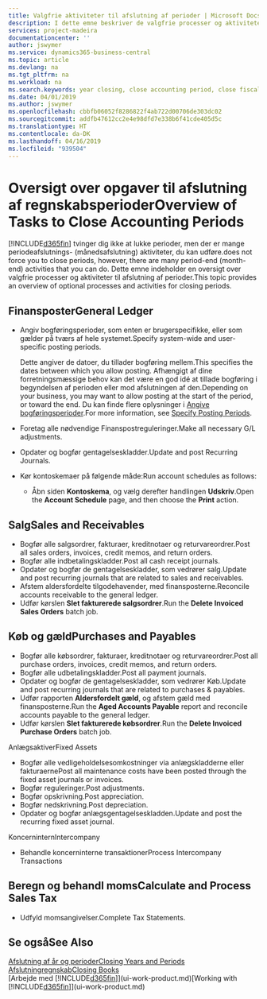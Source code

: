 ```yaml
---
title: Valgfrie aktiviteter til afslutning af perioder | Microsoft Docs
description: I dette emne beskriver de valgfrie processer og aktiviteter til afslutning af regnskabsperioder i Business Central.
services: project-madeira
documentationcenter: ''
author: jswymer
ms.service: dynamics365-business-central
ms.topic: article
ms.devlang: na
ms.tgt_pltfrm: na
ms.workload: na
ms.search.keywords: year closing, close accounting period, close fiscal year, aging, creditor payments, vendor payments
ms.date: 04/01/2019
ms.author: jswymer
ms.openlocfilehash: cbbfb06052f8286822f4ab722d00706de303dc02
ms.sourcegitcommit: addfb47612cc2e4e98dfd7e338b6f41cde405d5c
ms.translationtype: HT
ms.contentlocale: da-DK
ms.lasthandoff: 04/16/2019
ms.locfileid: "939504"
---
```

# <a name="overview-of-tasks-to-close-accounting-periods"></a><span data-ttu-id="0768e-103">Oversigt over opgaver til afslutning af regnskabsperioder</span><span class="sxs-lookup"><span data-stu-id="0768e-103">Overview of Tasks to Close Accounting Periods</span></span>
[!INCLUDE[d365fin](includes/d365fin_md.md)] <span data-ttu-id="0768e-104">tvinger dig ikke at lukke perioder, men der er mange periodeafslutnings- (månedsafslutning) aktiviteter, du kan udføre.</span><span class="sxs-lookup"><span data-stu-id="0768e-104">does not force you to close periods, however, there are many period-end (month-end) activities that you can do.</span></span> <span data-ttu-id="0768e-105">Dette emne indeholder en oversigt over valgfrie processer og aktiviteter til afslutning af perioder.</span><span class="sxs-lookup"><span data-stu-id="0768e-105">This topic provides an overview of optional processes and activities for closing periods.</span></span>  

## <a name="general-ledger"></a><span data-ttu-id="0768e-106">Finansposter</span><span class="sxs-lookup"><span data-stu-id="0768e-106">General Ledger</span></span>
* <span data-ttu-id="0768e-107">Angiv bogføringsperioder, som enten er brugerspecifikke, eller som gælder på tværs af hele systemet.</span><span class="sxs-lookup"><span data-stu-id="0768e-107">Specify system-wide and user-specific posting periods.</span></span>  

    <span data-ttu-id="0768e-108">Dette angiver de datoer, du tillader bogføring mellem.</span><span class="sxs-lookup"><span data-stu-id="0768e-108">This specifies the dates between which you allow posting.</span></span> <span data-ttu-id="0768e-109">Afhængigt af dine forretningsmæssige behov kan det være en god idé at tillade bogføring i begyndelsen af perioden eller mod afslutningen af den.</span><span class="sxs-lookup"><span data-stu-id="0768e-109">Depending on your business, you may want to allow posting at the start of the period, or toward the end.</span></span> <span data-ttu-id="0768e-110">Du kan finde flere oplysninger i [Angive bogføringsperioder](finance-how-specify-posting-periods.md).</span><span class="sxs-lookup"><span data-stu-id="0768e-110">For more information, see [Specify Posting Periods](finance-how-specify-posting-periods.md).</span></span>  
* <span data-ttu-id="0768e-111">Foretag alle nødvendige Finanspostreguleringer.</span><span class="sxs-lookup"><span data-stu-id="0768e-111">Make all necessary G/L adjustments.</span></span>  
* <span data-ttu-id="0768e-112">Opdater og bogfør gentagelseskladder.</span><span class="sxs-lookup"><span data-stu-id="0768e-112">Update and post Recurring Journals.</span></span>  
  <!--* Process Consolidations-->
* <span data-ttu-id="0768e-113">Kør kontoskemaer på følgende måde:</span><span class="sxs-lookup"><span data-stu-id="0768e-113">Run account schedules as follows:</span></span>  
  * <span data-ttu-id="0768e-114">Åbn siden **Kontoskema**, og vælg derefter handlingen **Udskriv**.</span><span class="sxs-lookup"><span data-stu-id="0768e-114">Open the **Account Schedule** page, and then choose the **Print** action.</span></span>  

## <a name="sales-and-receivables"></a><span data-ttu-id="0768e-115">Salg</span><span class="sxs-lookup"><span data-stu-id="0768e-115">Sales and Receivables</span></span>
* <span data-ttu-id="0768e-116">Bogfør alle salgsordrer, fakturaer, kreditnotaer og returvareordrer.</span><span class="sxs-lookup"><span data-stu-id="0768e-116">Post all sales orders, invoices, credit memos, and return orders.</span></span>  
* <span data-ttu-id="0768e-117">Bogfør alle indbetalingskladder.</span><span class="sxs-lookup"><span data-stu-id="0768e-117">Post all cash receipt journals.</span></span>  
* <span data-ttu-id="0768e-118">Opdater og bogfør de gentagelseskladder, som vedrører salg.</span><span class="sxs-lookup"><span data-stu-id="0768e-118">Update and post recurring journals that are related to sales and receivables.</span></span>  
* <span data-ttu-id="0768e-119">Afstem aldersfordelte tilgodehavender, med finansposterne.</span><span class="sxs-lookup"><span data-stu-id="0768e-119">Reconcile accounts receivable to the general ledger.</span></span>  
* <span data-ttu-id="0768e-120">Udfør kørslen **Slet fakturerede salgsordrer**.</span><span class="sxs-lookup"><span data-stu-id="0768e-120">Run the **Delete Invoiced Sales Orders** batch job.</span></span>  

## <a name="purchases-and-payables"></a><span data-ttu-id="0768e-121">Køb og gæld</span><span class="sxs-lookup"><span data-stu-id="0768e-121">Purchases and Payables</span></span>
* <span data-ttu-id="0768e-122">Bogfør alle købsordrer, fakturaer, kreditnotaer og returvareordrer.</span><span class="sxs-lookup"><span data-stu-id="0768e-122">Post all purchase orders, invoices, credit memos, and return orders.</span></span>  
* <span data-ttu-id="0768e-123">Bogfør alle udbetalingskladder.</span><span class="sxs-lookup"><span data-stu-id="0768e-123">Post all payment journals.</span></span>  
* <span data-ttu-id="0768e-124">Opdater og bogfør de gentagelseskladder, som vedrører Køb.</span><span class="sxs-lookup"><span data-stu-id="0768e-124">Update and post recurring journals that are related to purchases & payables.</span></span>  
* <span data-ttu-id="0768e-125">Udfør rapporten **Aldersfordelt gæld**, og afstem gæld med finansposterne.</span><span class="sxs-lookup"><span data-stu-id="0768e-125">Run the **Aged Accounts Payable** report and reconcile accounts payable to the general ledger.</span></span>  
* <span data-ttu-id="0768e-126">Udfør kørslen **Slet fakturerede købsordrer**.</span><span class="sxs-lookup"><span data-stu-id="0768e-126">Run the **Delete Invoiced Purchase Orders** batch job.</span></span>  

<span data-ttu-id="0768e-127">Anlægsaktiver</span><span class="sxs-lookup"><span data-stu-id="0768e-127">Fixed Assets</span></span>
* <span data-ttu-id="0768e-128">Bogfør alle vedligeholdelsesomkostninger via anlægskladderne eller fakturaerne</span><span class="sxs-lookup"><span data-stu-id="0768e-128">Post all maintenance costs have been posted through the fixed asset journals or invoices.</span></span>
* <span data-ttu-id="0768e-129">Bogfør reguleringer.</span><span class="sxs-lookup"><span data-stu-id="0768e-129">Post adjustments.</span></span>
* <span data-ttu-id="0768e-130">Bogfør opskrivning.</span><span class="sxs-lookup"><span data-stu-id="0768e-130">Post appreciation.</span></span>
* <span data-ttu-id="0768e-131">Bogfør nedskrivning.</span><span class="sxs-lookup"><span data-stu-id="0768e-131">Post depreciation.</span></span>
* <span data-ttu-id="0768e-132">Opdater og bogfør anlægsgentagelseskladden.</span><span class="sxs-lookup"><span data-stu-id="0768e-132">Update and post the recurring fixed asset journal.</span></span>

<span data-ttu-id="0768e-133">Koncernintern</span><span class="sxs-lookup"><span data-stu-id="0768e-133">Intercompany</span></span>
* <span data-ttu-id="0768e-134">Behandle koncerninterne transaktioner</span><span class="sxs-lookup"><span data-stu-id="0768e-134">Process Intercompany Transactions</span></span>

## <a name="calculate-and-process-sales-tax"></a><span data-ttu-id="0768e-135">Beregn og behandl moms</span><span class="sxs-lookup"><span data-stu-id="0768e-135">Calculate and Process Sales Tax</span></span>
* <span data-ttu-id="0768e-136">Udfyld momsangivelser.</span><span class="sxs-lookup"><span data-stu-id="0768e-136">Complete Tax Statements.</span></span>  

## <a name="see-also"></a><span data-ttu-id="0768e-137">Se også</span><span class="sxs-lookup"><span data-stu-id="0768e-137">See Also</span></span>
[<span data-ttu-id="0768e-138">Afslutning af år og perioder</span><span class="sxs-lookup"><span data-stu-id="0768e-138">Closing Years and Periods</span></span>](year-close-years-periods.md)  
[<span data-ttu-id="0768e-139">Afslutningregnskab</span><span class="sxs-lookup"><span data-stu-id="0768e-139">Closing Books</span></span>](year-close-books.md)  
<span data-ttu-id="0768e-140">[Arbejde med [!INCLUDE[d365fin](includes/d365fin_md.md)]](ui-work-product.md)</span><span class="sxs-lookup"><span data-stu-id="0768e-140">[Working with [!INCLUDE[d365fin](includes/d365fin_md.md)]](ui-work-product.md)</span></span>

